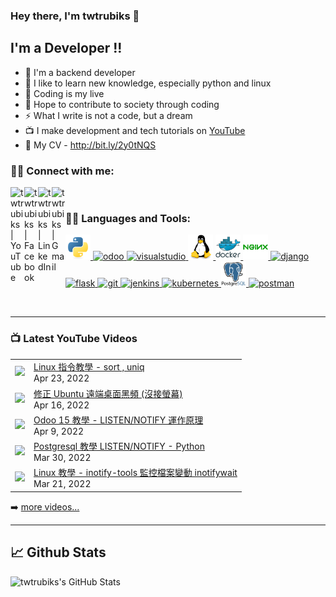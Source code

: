 ### Hey there, I'm twtrubiks 👋

## I'm a Developer !!

- 🔭 I'm a backend developer
- 🌱 I like to learn new knowledge, especially python and linux
- 👯 Coding is my live
- 🥅 Hope to contribute to society through coding
- ⚡  What I write is not a code, but a dream
- 📺 I make development and tech tutorials on [YouTube](https://www.youtube.com/user/blue524326)
- 🔭 My CV - http://bit.ly/2y0tNQS

### 🙋‍♂️ Connect with me:

[<img align="left" alt="twtrubiks | YouTube" width="22px" src="https://cdn.jsdelivr.net/npm/simple-icons@v3/icons/youtube.svg" />][youtube]
[<img align="left" alt="twtrubiks | Facebook" width="22px" src="https://cdn.jsdelivr.net/npm/simple-icons@v3/icons/facebook.svg" />][facebook]
[<img align="left" alt="twtrubiks | LinkedIn" width="22px" src="https://cdn.jsdelivr.net/npm/simple-icons@v3/icons/linkedin.svg" />][linkedin]
[<img align="left" alt="twtrubiks | Gmail" width="22px" src="https://cdn.jsdelivr.net/npm/simple-icons@v3/icons/gmail.svg" />][gmail]

<br />

### 👨‍💻 Languages and Tools:

<p align="left"> <a href="https://www.python.org" target="_blank"> <img src="https://raw.githubusercontent.com/devicons/devicon/master/icons/python/python-original.svg" alt="python" width="40" height="40"/> <a href="https://www.odoo.com/" target="_blank"> <img src="https://upload.wikimedia.org/wikipedia/commons/thumb/5/50/Odoo_logo.svg/320px-Odoo_logo.svg.png" alt="odoo" width="65" height="40"/> </a> <a href="https://code.visualstudio.com/" target="_blank"> <img src="https://upload.wikimedia.org/wikipedia/commons/thumb/9/9a/Visual_Studio_Code_1.35_icon.svg/240px-Visual_Studio_Code_1.35_icon.svg.png" alt="visualstudio" width="40" height="40"/> </a> <a href="https://www.linux.org/" target="_blank"> <img src="https://raw.githubusercontent.com/devicons/devicon/master/icons/linux/linux-original.svg" alt="linux" width="40" height="40"/> <a href="https://www.docker.com/" target="_blank"> <img src="https://raw.githubusercontent.com/devicons/devicon/master/icons/docker/docker-original-wordmark.svg" alt="docker" width="40" height="40"/> </a> </a> <a href="https://www.nginx.com" target="_blank"> <img src="https://raw.githubusercontent.com/devicons/devicon/master/icons/nginx/nginx-original.svg" alt="nginx" width="40" height="40"/> </a> </a> <a href="https://www.djangoproject.com/" target="_blank"> <img src="https://upload.wikimedia.org/wikipedia/commons/7/75/Django_logo.svg" alt="django" width="40" height="40"/> </a> <a href="https://flask.palletsprojects.com/" target="_blank"> <img src="https://www.vectorlogo.zone/logos/pocoo_flask/pocoo_flask-icon.svg" alt="flask" width="40" height="40"/> </a> <a href="https://git-scm.com/" target="_blank"> <img src="https://www.vectorlogo.zone/logos/git-scm/git-scm-icon.svg" alt="git" width="40" height="40"/> </a> <a href="https://www.jenkins.io" target="_blank"> <img src="https://www.vectorlogo.zone/logos/jenkins/jenkins-icon.svg" alt="jenkins" width="40" height="40"/> </a> <a href="https://kubernetes.io" target="_blank"> <img src="https://www.vectorlogo.zone/logos/kubernetes/kubernetes-icon.svg" alt="kubernetes" width="40" height="40"/> </a> <a href="https://www.postgresql.org" target="_blank"> <img src="https://raw.githubusercontent.com/devicons/devicon/master/icons/postgresql/postgresql-original-wordmark.svg" alt="postgresql" width="40" height="40"/> </a> <a href="https://postman.com" target="_blank"> <img src="https://www.vectorlogo.zone/logos/getpostman/getpostman-icon.svg" alt="postman" width="40" height="40"/> </a> </p>

<br />

---

### 📺 Latest YouTube Videos

<table>
    <tbody>
<!-- YOUTUBE:START --><tr><td><a href="https://www.youtube.com/watch?v=5G9gRLPBW_U"><img width="140px" src="https://i.ytimg.com/vi/5G9gRLPBW_U/mqdefault.jpg"></a></td>
<td><a href="https://www.youtube.com/watch?v=5G9gRLPBW_U">Linux 指令教學 - sort ,  uniq</a><br/>Apr 23, 2022</td></tr>
<tr><td><a href="https://www.youtube.com/watch?v=3j4wUMX95zA"><img width="140px" src="https://i.ytimg.com/vi/3j4wUMX95zA/mqdefault.jpg"></a></td>
<td><a href="https://www.youtube.com/watch?v=3j4wUMX95zA">修正 Ubuntu 遠端桌面黑頻 &lpar;沒接螢幕&rpar;</a><br/>Apr 16, 2022</td></tr>
<tr><td><a href="https://www.youtube.com/watch?v=xySBGaX_oSk"><img width="140px" src="https://i.ytimg.com/vi/xySBGaX_oSk/mqdefault.jpg"></a></td>
<td><a href="https://www.youtube.com/watch?v=xySBGaX_oSk">Odoo 15 教學 - LISTEN/NOTIFY 運作原理</a><br/>Apr 9, 2022</td></tr>
<tr><td><a href="https://www.youtube.com/watch?v=UIVMGMD6HT0"><img width="140px" src="https://i.ytimg.com/vi/UIVMGMD6HT0/mqdefault.jpg"></a></td>
<td><a href="https://www.youtube.com/watch?v=UIVMGMD6HT0">Postgresql 教學 LISTEN/NOTIFY - Python</a><br/>Mar 30, 2022</td></tr>
<tr><td><a href="https://www.youtube.com/watch?v=BsQqH40eOKY"><img width="140px" src="https://i.ytimg.com/vi/BsQqH40eOKY/mqdefault.jpg"></a></td>
<td><a href="https://www.youtube.com/watch?v=BsQqH40eOKY">Linux 教學 - inotify-tools 監控檔案變動 inotifywait</a><br/>Mar 21, 2022</td></tr>
<!-- YOUTUBE:END -->
    </tbody>
</table>

➡️ [more videos...](https://www.youtube.com/user/blue524326)

---

## 📈 Github Stats

<p align="left">
  <img align="left" alt="twtrubiks's GitHub Stats" src="https://github-readme-stats.vercel.app/api?username=twtrubiks&show_icons=true&hide_border=true" />
</p>

[youtube]: https://www.youtube.com/user/blue524326
[linkedin]: https://www.linkedin.com/in/twtrubiks-a09330145/
[facebook]: https://www.facebook.com/TWTRubiks
[gmail]: mailto:twtrubiks@gmail.com
